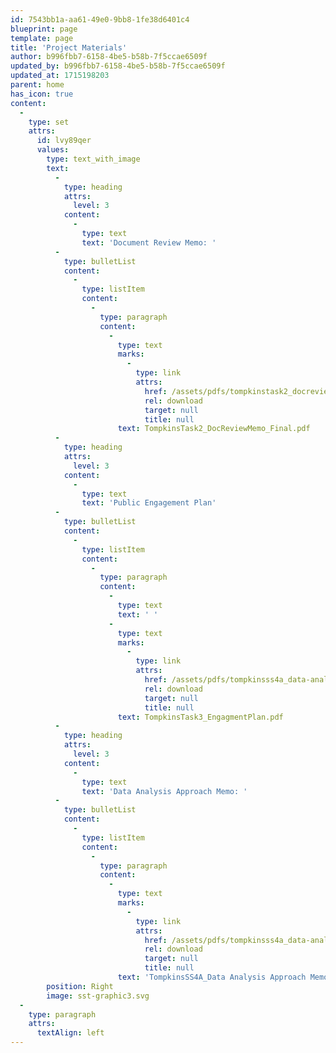 ```yaml
---
id: 7543bb1a-aa61-49e0-9bb8-1fe38d6401c4
blueprint: page
template: page
title: 'Project Materials'
author: b996fbb7-6158-4be5-b58b-7f5ccae6509f
updated_by: b996fbb7-6158-4be5-b58b-7f5ccae6509f
updated_at: 1715198203
parent: home
has_icon: true
content:
  -
    type: set
    attrs:
      id: lvy89qer
      values:
        type: text_with_image
        text:
          -
            type: heading
            attrs:
              level: 3
            content:
              -
                type: text
                text: 'Document Review Memo: '
          -
            type: bulletList
            content:
              -
                type: listItem
                content:
                  -
                    type: paragraph
                    content:
                      -
                        type: text
                        marks:
                          -
                            type: link
                            attrs:
                              href: /assets/pdfs/tompkinstask2_docreviewmemo_final.pdf
                              rel: download
                              target: null
                              title: null
                        text: TompkinsTask2_DocReviewMemo_Final.pdf
          -
            type: heading
            attrs:
              level: 3
            content:
              -
                type: text
                text: 'Public Engagement Plan'
          -
            type: bulletList
            content:
              -
                type: listItem
                content:
                  -
                    type: paragraph
                    content:
                      -
                        type: text
                        text: ' '
                      -
                        type: text
                        marks:
                          -
                            type: link
                            attrs:
                              href: /assets/pdfs/tompkinsss4a_data-analysis-approach-memo.pdf
                              rel: download
                              target: null
                              title: null
                        text: TompkinsTask3_EngagmentPlan.pdf
          -
            type: heading
            attrs:
              level: 3
            content:
              -
                type: text
                text: 'Data Analysis Approach Memo: '
          -
            type: bulletList
            content:
              -
                type: listItem
                content:
                  -
                    type: paragraph
                    content:
                      -
                        type: text
                        marks:
                          -
                            type: link
                            attrs:
                              href: /assets/pdfs/tompkinsss4a_data-analysis-approach-memo.pdf
                              rel: download
                              target: null
                              title: null
                        text: 'TompkinsSS4A_Data Analysis Approach Memo.pdf'
        position: Right
        image: sst-graphic3.svg
  -
    type: paragraph
    attrs:
      textAlign: left
---
```

